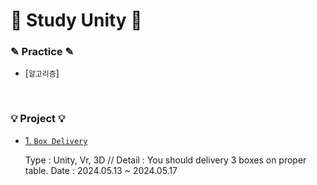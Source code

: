# 📖 Study Unity 📖

### ✎ Practice ✎
  - [`알고리즘`]

<br>

### 💡 Project 💡
  - [1. `Box Delivery`](https://github.com/skybluejae126/Study_Unity/Box_Delivery)

    Type : Unity, Vr, 3D
     // Detail : You should delivery 3 boxes on proper table.
    Date : 2024.05.13 ~ 2024.05.17
     
    
